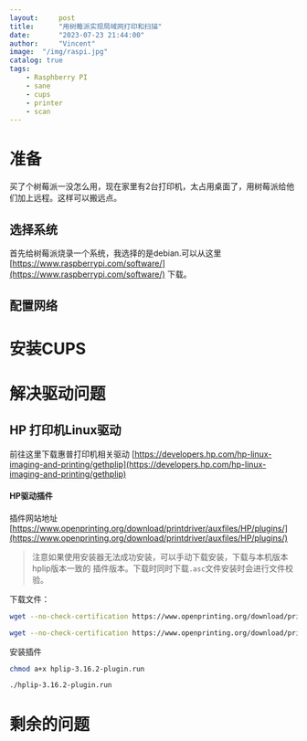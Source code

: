 ```yaml
---
layout:     post
title:      "用树莓派实现局域网打印和扫描"
date:       "2023-07-23 21:44:00"
author:     "Vincent"
image:  "/img/raspi.jpg"
catalog: true
tags:
    - Rasphberry PI
    - sane
    - cups
    - printer
    - scan
---
```


# 准备

买了个树莓派一没怎么用，现在家里有2台打印机，太占用桌面了，用树莓派给他们加上远程。这样可以搬远点。

## 选择系统
首先给树莓派烧录一个系统，我选择的是debian.可以从这里 [https://www.raspberrypi.com/software/](https://www.raspberrypi.com/software/) 下载。

## 配置网络


# 安装CUPS

# 解决驱动问题

## HP 打印机Linux驱动

前往这里下载惠普打印机相关驱动 [https://developers.hp.com/hp-linux-imaging-and-printing/gethplip](https://developers.hp.com/hp-linux-imaging-and-printing/gethplip)


#### HP驱动插件

插件网站地址 [https://www.openprinting.org/download/printdriver/auxfiles/HP/plugins/](https://www.openprinting.org/download/printdriver/auxfiles/HP/plugins/)

> 注意如果使用安装器无法成功安装，可以手动下载安装，下载与本机版本hplip版本一致的 插件版本。下载时同时下载```.asc```文件安装时会进行文件校验。




下载文件：

```sh
wget --no-check-certification https://www.openprinting.org/download/printdriver/auxfiles/HP/plugins/hplip-3.16.2-plugin.run

wget --no-check-certification https://www.openprinting.org/download/printdriver/auxfiles/HP/plugins/hplip-3.16.2-plugin.run.asc
```

安装插件

```sh
chmod a+x hplip-3.16.2-plugin.run

./hplip-3.16.2-plugin.run
```


# 剩余的问题

